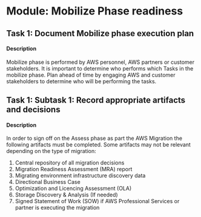 
# Module: Mobilize Phase readiness
## Task 1: Document Mobilize phase execution plan
#### Description
Mobilize phase is performed by AWS personnel, AWS partners or customer stakeholders. It is important to determine who performs which Tasks in the mobilize phase. Plan ahead of time by engaging AWS and customer stakeholders to determine who will be performing the tasks. 


## Task 1: Subtask 1: Record appropriate artifacts and decisions
#### Description
In order to sign off on the Assess phase as part the AWS Migration the following artifacts must be completed. Some artifacts may not be relevant depending on the type of migration: 

1) Central repository of all migration decisions 
2) Migration Readiness Assessment (MRA) report 
3) Migrating environment infrastructure discovery data 
4) Directional Business Case 
5) Optimization and Licencing Assessment (OLA) 
6) Storage Discovery & Analysis (If needed) 
7) Signed Statement of Work (SOW) if AWS Professional Services or partner is executing the migration

